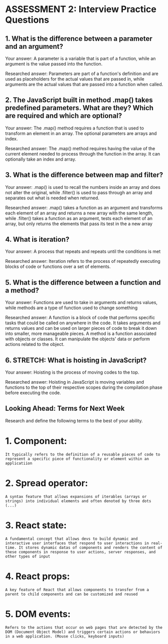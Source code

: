 # ASSESSMENT 2: Interview Practice Questions

## 1. What is the difference between a parameter and an argument?

Your answer: 
    A parameter is a variable that is part of a function, while an argument is the value passed into the function.

Researched answer: 
    Parameters are part of a function's definition and are used as placeholders for the actual values that are passed in, while arguments are the actual values that are passed into a function when called.

## 2. The JavaScript built in method .map() takes predefined parameters. What are they? Which are required and which are optional?

Your answer:
    The .map() method requires a function that is used to transform an element in an array. The optional parameters are arrays and index. 

Researched answer:
    The .map() method requires having the value of the current element needed to process through the function in the array. It can optionally take an index and array.

## 3. What is the difference between map and filter?

Your answer: 
    .map() is used to recall the numbers inside an array and does not alter the original, while .filter() is used to pass through an array and separates out what is needed when returned.

Researched answer:
    .map() takes a function as an argument and transforms each element of an array and returns a new array with the same length, while .filter() takes a function as an argument, tests each element of an array, but only returns the elements that pass its test in the a new array

## 4. What is iteration?

Your answer: 
    A process that repeats and repeats until the conditions is met

Researched answer:
    Iteration refers to the process of repeatedly executing blocks of code or functions over a set of elements.

## 5. What is the difference between a function and a method?

Your answer: 
    Functions are used to take in arguments and returns values, while methods are a type of function used to change something

Researched answer:
    A function is a block of code that performs specific tasks that could be called on anywhere in the code. It takes arguments and returns values and can be used on larger pieces of code to break it down into smaller, more manageable pieces. 
    A method is a function associated with objects or classes. It can manipulate the objects' data or perform actions related to the object.

## 6. STRETCH: What is hoisting in JavaScript?

Your answer:
    Hoisting is the process of moving codes to the top.

Researched answer:
    Hoisting in JavaScript is moving variables and functions to the top of their respective scopes during the compilation phase before executing the code.


## Looking Ahead: Terms for Next Week

Research and define the following terms to the best of your ability.

# 1. Component:
    It typically refers to the definition of a reusable pieces of code to represent a specific piece of functionality or element within an applicatiion

# 2. Spread operator:
    A syntax feature that allows expansions of iterables (arrays or strings) into individual elements and often denoted by three dots (...)

# 3. React state:
    A fundamental concept that allows devs to build dynamic and interactive user interfaces that respond to user interactions in real-time. It stores dynamic datas of components and renders the content of these components in response to user actions, server responses, and other types of input

# 4. React props:
    A key feature of React that allows components to transfer from a parent to child components and can be customized and reused

# 5. DOM events:
    Refers to the actions that occur on web pages that are detected by the DOM (Document Object Model) and triggers certain actions or behaviors in a web application. (Mouse clicks, keyboard inputs)